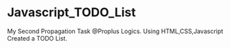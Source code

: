# Javascript_TODO_List
My Second Propagation Task @Proplus Logics. Using HTML,CSS,Javascript Created a TODO List.
